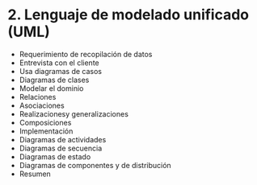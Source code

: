# 2. Lenguaje de modelado unificado (UML)

- Requerimiento de recopilación de datos
- Entrevista con el cliente
- Usa diagramas de casos
- Diagramas de clases
- Modelar el dominio
- Relaciones
- Asociaciones
- Realizacionesy generalizaciones
- Composiciones
- Implementación
- Diagramas de actividades
- Diagramas de secuencia
- Diagramas de estado
- Diagramas de componentes y de distribución
- Resumen

